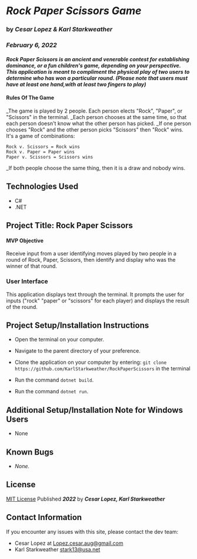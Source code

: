 # _**Rock Paper Scissors Game**_

### by _**Cesar Lopez & Karl Starkweather**_

### _February 6, 2022_

#### _Rock Paper Scissors is an ancient and venerable contest for establishing dominance, or a fun children's game, depending on your perspective. This application is meant to compliment the physical play of two users to determine who has won a particular round. (Please note that users must have at least one hand,with at least two fingers to play)_

#### Rules Of The Game
_The game is played by 2 people. Each person elects "Rock", "Paper", or "Scissors" in the terminal.
_Each person chooses at the same time, so that each person doesn't know what the other person has picked.
_If one person chooses "Rock" and the other person picks "Scissors" then "Rock" wins. It's a game of combinations:

```
Rock v. Scissors = Rock wins
Rock v. Paper = Paper wins
Paper v. Scissors = Scissors wins
```
_If both people choose the same thing, then it is a draw and nobody wins.

## Technologies Used

- C#
- .NET

## Project Title: Rock Paper Scissors

#### MVP Objective

Receive input from a user identifying moves played by two people in a round of Rock, Paper, Scissors, then identify and display who was the winner of that round.


### User Interface

This application displays text through the terminal. It prompts the user for inputs ("rock" "paper" or "scissors" for each player) and displays the result of the round.


## Project Setup/Installation Instructions

- Open the terminal on your computer.
- Navigate to the parent directory of your preference.

- Clone the application on your computer by entering: 
```git clone https://github.com/KarlStarkweather/RockPaperScissors```
in the terminal
- Run the command ```dotnet build```.
- Run the command ```dotnet run```.

## Additional Setup/Installation Note for Windows Users

- None

## Known Bugs

- _None._

## License

[MIT License](https://opensource.org/licenses/MIT) Published _**2022**_ by _**Cesar Lopez, Karl Starkweather**_

## Contact Information

If you encounter any issues with this site, please contact the dev team:

- Cesar Lopez at [Lopez.cesar.aug@gmail.com](mailto:lopez.cesar.aug@gmail.com)
- Karl Starkweather [stark13@usa.net](mailto:stark13@usa.net)